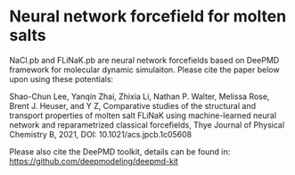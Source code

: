 # Neural network forcefield for molten salts

NaCl.pb and FLiNaK.pb are neural network forcefields based on DeePMD framework for molecular dynamic simulaiton.
Please cite the paper below upon using these potentials:

Shao-Chun Lee, Yanqin Zhai, Zhixia Li, Nathan P. Walter, Melissa Rose, Brent J. Heuser, and Y Z, Comparative studies of the structural and transport properties of molten salt FLiNaK using machine-learned neural network and reparametrized classical forcefields, Thye Journal of Physical Chemistry B, 2021, DOI: 10.1021/acs.jpcb.1c05608

Please also cite the DeePMD toolkit, details can be found in:
https://github.com/deepmodeling/deepmd-kit
